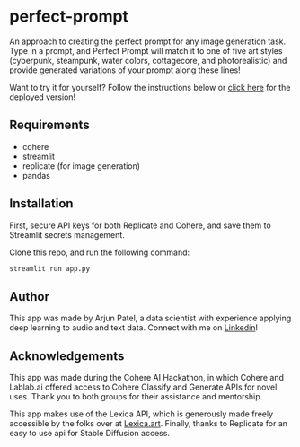# perfect-prompt
An approach to creating the perfect prompt for any image generation task. Type in a prompt, and
Perfect Prompt will match it to one of five art styles (cyberpunk, steampunk, water colors, cottagecore, 
and photorealistic) and provide generated variations of your prompt along these lines!

Want to try it for yourself? Follow the instructions 
below or [click here](https://arjunpatel7-perfect-prompt-app-mckes9.streamlitapp.com/
) for the deployed version!
## Requirements
* cohere
* streamlit
* replicate (for image generation)
* pandas

## Installation
First, secure API keys for both Replicate and Cohere,
and save them to Streamlit secrets management.

Clone this repo, and run the following command:
```bash
streamlit run app.py
```

## Author
This app was made by Arjun Patel, a data scientist with experience
applying deep learning to audio and text data. 
Connect with me on [Linkedin](https://www.linkedin.com/in/arjunkirtipatel/)!

## Acknowledgements
This app was made during the Cohere AI Hackathon, in which
Cohere and Lablab.ai offered access to Cohere Classify and Generate
APIs for novel uses. Thank you to both groups for their assistance and mentorship.

This app makes use of the Lexica API, which is generously made freely accessible
by the folks over at [Lexica.art](https://lexica.art). Finally, thanks to Replicate for an easy to use api for Stable Diffusion access.

